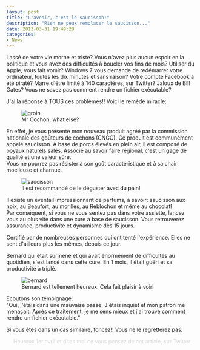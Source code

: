 ```yaml
---
layout: post
title: "L'avenir, c'est le saucisson!"
description: "Rien ne peux remplacer le saucisson..."
date: 2013-03-31 19:49:28
categories:
- News
---
```


Lassé de votre vie morne et triste? Vous n'avez plus aucun espoir en la politique et vous avez des difficultés à boucler vos fins de mois? Utiliser du Apple,
vous fait vomir? Windows 7 vous demande de redémarrer votre ordinateur, toutes les dix minutes et sans raison? Votre compte Facebook a été piraté?
Marre d'être limité à 140 caractères, sur Twitter? Jaloux de Bill Gates? Vous ne savez pas comment rendre un fichier exécutable?

J'ai la réponse à TOUS ces problèmes!! Voici le remède miracle:

<figure>
<img alt="groin" src="http://linuxien.legtux.org/uploads/images/2013/cochon.jpg">
<figcaption>Mr Cochon, what else?</figcaption>
</figure>

En effet, je vous présente mon nouveau produit agréé par la commission nationale des goûteurs de cochons (CNGC). Ce produit est communément appelé
saucisson. À base de porcs élevés en plein air, il est composé de boyaux naturels salés. Associé au savoir faire régional, c'est un gage de qualité et une valeur sûre.  
Vous ne pourrez pas résister à son goût caractéristique et à sa chair moelleuse et charnue.

<figure>
<img alt="saucisson" src="http://linuxien.legtux.org/uploads/images/2013/saucisson.jpg">
<figcaption>Il est recommandé de le déguster avec du pain!</figcaption>
</figure>

Il existe un éventail impressionnant de parfums, à savoir: saucisson aux noix, au Beaufort, au morilles, au Reblochon et même au chocolat!  
Par conséquent, si vous ne vous sentez pas dans votre assiette, lancez vous au plus vite dans une cure à base de saucisson.
Vous retrouverez assurance, productivité et dynamisme dès 15 jours.

Certifié par de nombreuses personnes qui ont tenté l'expérience. Elles ne sont d'ailleurs plus les mêmes, depuis ce jour.

Bernard qui était surmené et qui avait énormément de difficultés au quotidien, s'est lancé dans cette cure. En 1 mois, il était guéri et sa productivité
à triplé.

<figure>
<img alt="bernard" src="http://linuxien.legtux.org/uploads/images/2013/cochonhead.jpg">
<figcaption>Bernard est tellement heureux. Cela fait plaisir à voir!</figcaption>
</figure>

Écoutons son témoignage:  
"Oui, j'étais dans une mauvaise passe. J'étais inquiet et mon patron me menaçait. Après ce traitement, je me sens mieux et j'ai trouvé comment rendre un
fichier exécutable."

Si vous êtes dans un cas similaire, foncez!! Vous ne le regretterez pas.

<p style="color:#D8D8D8;text-align:center;">Heureux 1er avril et dites moi ce vous pensez de cet article, sur Twitter<p>
